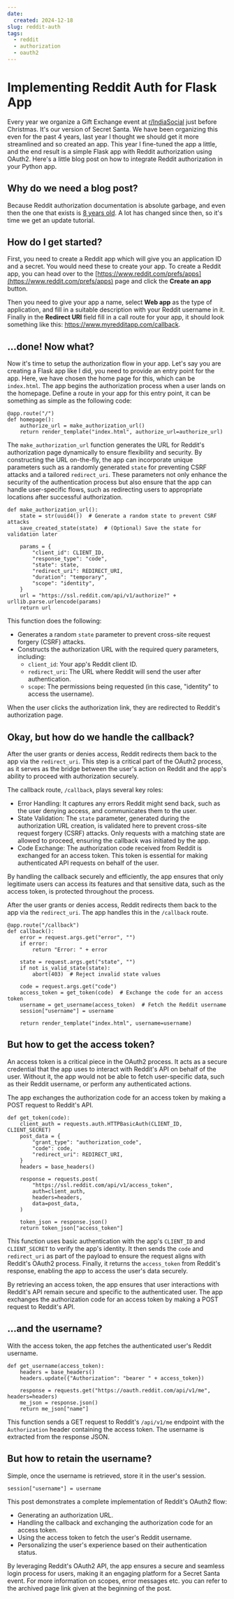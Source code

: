 ```yaml
---
date:
  created: 2024-12-18
slug: reddit-auth
tags:
  - reddit
  - authorization
  - oauth2
---
```


# Implementing Reddit Auth for Flask App

Every year we organize a Gift Exchange event at [r/IndiaSocial](https://www.reddit.com/r/indiasocial/) just before Christmas. It's our version of Secret Santa. We have been organizing this even for the past 4 years, last year I thought we should get it more streamlined and so created an app. This year I fine-tuned the app a little, and the end result is a simple Flask app with Reddit authorization using OAuth2. Here's a little blog post on how to integrate Reddit authorization in your Python app.
<!-- more -->

## Why do we need a blog post?

Because Reddit authorization documentation is absolute garbage, and even then the one that exists is [8 years old](https://github.com/reddit-archive/reddit/wiki/OAuth2). A lot has changed since then, so it's time we get an update tutorial.

## How do I get started?

First, you need to create a Reddit app which will give you an application ID and a secret. You would need these to create your app. To create a Reddit app, you can head over to the [https://www.reddit.com/prefs/apps](https://www.reddit.com/prefs/apps) page and click the **Create an app** button.

Then you need to give your app a name, select **Web app** as the type of application, and fill in a suitable description with your Reddit username in it. Finally in the **Redirect URI** field fill in a call route for your app, it should look something like this: https://www.myredditapp.com/callback.

## ...done! Now what?

Now it's time to setup the authorization flow in your app. Let's say you are creating a Flask app like I did, you need to provide an entry point for the app. Here, we have chosen the home page for this, which can be `index.html`. The app begins the authorization process when a user lands on the homepage. Define a route in your app for this entry point, it can be something as simple as the following code:

```
@app.route("/")
def homepage():
    authorize_url = make_authorization_url()
    return render_template("index.html", authorize_url=authorize_url)
```

The `make_authorization_url` function generates the URL for Reddit's authorization page dynamically to ensure flexibility and security. By constructing the URL on-the-fly, the app can incorporate unique parameters such as a randomly generated `state` for preventing CSRF attacks and a tailored `redirect_uri`. These parameters not only enhance the security of the authentication process but also ensure that the app can handle user-specific flows, such as redirecting users to appropriate locations after successful authorization.

```
def make_authorization_url():
    state = str(uuid4())  # Generate a random state to prevent CSRF attacks
    save_created_state(state)  # (Optional) Save the state for validation later

    params = {
        "client_id": CLIENT_ID,
        "response_type": "code",
        "state": state,
        "redirect_uri": REDIRECT_URI,
        "duration": "temporary",
        "scope": "identity",
    }
    url = "https://ssl.reddit.com/api/v1/authorize?" + urllib.parse.urlencode(params)
    return url
```

This function does the following:

- Generates a random `state` parameter to prevent cross-site request forgery (CSRF) attacks.
- Constructs the authorization URL with the required query parameters, including:
    - `client_id`: Your app's Reddit client ID.
    - `redirect_uri`: The URL where Reddit will send the user after authentication.
    - `scope`: The permissions being requested (in this case, "identity" to access the username).

When the user clicks the authorization link, they are redirected to Reddit's authorization page.

## Okay, but how do we handle the callback?

After the user grants or denies access, Reddit redirects them back to the app via the `redirect_uri`. This step is a critical part of the OAuth2 process, as it serves as the bridge between the user's action on Reddit and the app's ability to proceed with authorization securely.

The callback route, `/callback`, plays several key roles:

- Error Handling: It captures any errors Reddit might send back, such as the user denying access, and communicates them to the user.
- State Validation: The `state` parameter, generated during the authorization URL creation, is validated here to prevent cross-site request forgery (CSRF) attacks. Only requests with a matching state are allowed to proceed, ensuring the callback was initiated by the app.
- Code Exchange: The authorization code received from Reddit is exchanged for an access token. This token is essential for making authenticated API requests on behalf of the user.

By handling the callback securely and efficiently, the app ensures that only legitimate users can access its features and that sensitive data, such as the access token, is protected throughout the process.

After the user grants or denies access, Reddit redirects them back to the app via the `redirect_uri`. The app handles this in the `/callback` route.

```
@app.route("/callback")
def callback():
    error = request.args.get("error", "")
    if error:
        return "Error: " + error

    state = request.args.get("state", "")
    if not is_valid_state(state):
        abort(403)  # Reject invalid state values

    code = request.args.get("code")
    access_token = get_token(code)  # Exchange the code for an access token
    username = get_username(access_token)  # Fetch the Reddit username
    session["username"] = username

    return render_template("index.html", username=username)
```

## But how to get the access token?

An access token is a critical piece in the OAuth2 process. It acts as a secure credential that the app uses to interact with Reddit's API on behalf of the user. Without it, the app would not be able to fetch user-specific data, such as their Reddit username, or perform any authenticated actions.

The app exchanges the authorization code for an access token by making a POST request to Reddit's API.

```
def get_token(code):
    client_auth = requests.auth.HTTPBasicAuth(CLIENT_ID, CLIENT_SECRET)
    post_data = {
        "grant_type": "authorization_code",
        "code": code,
        "redirect_uri": REDIRECT_URI,
    }
    headers = base_headers()

    response = requests.post(
        "https://ssl.reddit.com/api/v1/access_token",
        auth=client_auth,
        headers=headers,
        data=post_data,
    )

    token_json = response.json()
    return token_json["access_token"]
```

This function uses basic authentication with the app's `CLIENT_ID` and `CLIENT_SECRET` to verify the app's identity. It then sends the `code` and `redirect_uri` as part of the payload to ensure the request aligns with Reddit's OAuth2 process. Finally, it returns the `access_token` from Reddit's response, enabling the app to access the user's data securely.

By retrieving an access token, the app ensures that user interactions with Reddit's API remain secure and specific to the authenticated user. The app exchanges the authorization code for an access token by making a POST request to Reddit's API.

## ...and the username?

With the access token, the app fetches the authenticated user's Reddit username.

```
def get_username(access_token):
    headers = base_headers()
    headers.update({"Authorization": "bearer " + access_token})

    response = requests.get("https://oauth.reddit.com/api/v1/me", headers=headers)
    me_json = response.json()
    return me_json["name"]
```

This function sends a GET request to Reddit's `/api/v1/me` endpoint with the `Authorization` header containing the access token. The username is extracted from the response JSON.

## But how to retain the username?

Simple, once the username is retrieved, store it in the user's session.

```
session["username"] = username
```

This post demonstrates a complete implementation of Reddit's OAuth2 flow:

- Generating an authorization URL.
- Handling the callback and exchanging the authorization code for an access token.
- Using the access token to fetch the user's Reddit username.
- Personalizing the user's experience based on their authentication status.

By leveraging Reddit's OAuth2 API, the app ensures a secure and seamless login process for users, making it an engaging platform for a Secret Santa event. For more information on scopes, error messages etc. you can refer to the archived page link given at the beginning of the post.
